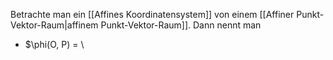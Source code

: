 Betrachte man ein [[Affines Koordinatensystem]] von einem [[Affiner Punkt-Vektor-Raum|affinem Punkt-Vektor-Raum]]. Dann nennt man
- $\phi(O, P) = \
